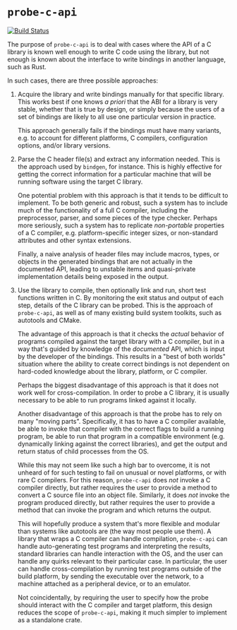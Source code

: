# `probe-c-api`

[![Build Status](https://travis-ci.org/quantheory/probe-c-api.svg?branch=master)](https://travis-ci.org/quantheory/probe-c-api)

The purpose of `probe-c-api` is to deal with cases where the API of a C library
is known well enough to write C code using the library, but not enough is known
about the interface to write bindings in another language, such as Rust.

In such cases, there are three possible approaches:

 1. Acquire the library and write bindings manually for that specific library.
    This works best if one knows *a priori* that the ABI for a library is very
    stable, whether that is true by design, or simply because the users of a set
    of bindings are likely to all use one particular version in practice.

    This approach generally fails if the bindings must have many variants,
    e.g. to account for different platforms, C compilers, configuration options,
    and/or library versions.

 2. Parse the C header file(s) and extract any information needed. This is the
    approach used by `bindgen`, for instance. This is highly effective for
    getting the correct information for a particular machine that will be
    running software using the target C library.

    One potential problem with this approach is that it tends to be difficult to
    implement. To be both generic and robust, such a system has to include much
    of the functionality of a full C compiler, including the preprocessor,
    parser, and some pieces of the type checker. Perhaps more seriously, such a
    system has to replicate *non-portable* properties of a C compiler,
    e.g. platform-specific integer sizes, or non-standard attributes and other
    syntax extensions.

    Finally, a naive analysis of header files may include macros, types, or
    objects in the generated bindings that are not actually in the documented
    API, leading to unstable items and quasi-private implementation details
    being exposed in the output.

 3. Use the library to compile, then optionally link and run, short test
    functions written in C. By monitoring the exit status and output of each
    step, details of the C library can be probed. This is the approach of
    `probe-c-api`, as well as of many existing build system toolkits, such as
    autotools and CMake.

    The advantage of this approach is that it checks the *actual* behavior of
    programs compiled against the target library with a C compiler, but in a way
    that's guided by knowledge of the *documented* API, which is input by the
    developer of the bindings. This results in a "best of both worlds" situation
    where the ability to create correct bindings is not dependent on hard-coded
    knowledge about the library, platform, or C compiler.

    Perhaps the biggest disadvantage of this approach is that it does not work
    well for cross-compilation. In order to probe a C library, it is usually
    necessary to be able to run programs linked against it locally.

    Another disadvantage of this approach is that the probe has to rely on many
    "moving parts". Specifically, it has to have a C compiler available, be able
    to invoke that compiler with the correct flags to build a running program,
    be able to run that program in a compatible environment (e.g. dynamically
    linking against the correct libraries), and get the output and return status
    of child processes from the OS.

    While this may not seem like such a high bar to overcome, it is not unheard
    of for such testing to fail on unusual or novel platforms, or with rare C
    compilers. For this reason, `probe-c-api` does *not* invoke a C compiler
    directly, but rather requires the user to provide a method to convert a C
    source file into an object file. Similarly, it does *not* invoke the program
    produced directly, but rather requires the user to provide a method that can
    invoke the program and which returns the output.

    This will hopefully produce a system that's more flexible and modular than
    systems like autotools are (the way most people use them). A library that
    wraps a C compiler can handle compilation, `probe-c-api` can handle
    auto-generating test programs and interpreting the results, standard
    libraries can handle interaction with the OS, and the user can handle any
    quirks relevant to their particular case. In particular, the user can handle
    cross-compilation by running test programs outside of the build platform, by
    sending the executable over the network, to a machine attached as a
    peripheral device, or to an emulator.

    Not coincidentally, by requiring the user to specify how the probe should
    interact with the C compiler and target platform, this design reduces the
    scope of `probe-c-api`, making it much simpler to implement as a standalone
    crate.
